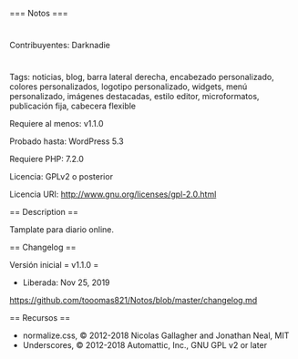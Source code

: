 === Notos ===
#
Contribuyentes: Darknadie
#
Tags: noticias, blog, barra lateral derecha, encabezado personalizado, colores personalizados, logotipo personalizado, widgets, menú personalizado, imágenes destacadas, estilo editor, microformatos, publicación fija, cabecera flexible

Requiere al menos: v1.1.0

Probado hasta: WordPress 5.3

Requiere PHP: 7.2.0

Licencia: GPLv2 o posterior

Licencia URI: http://www.gnu.org/licenses/gpl-2.0.html

== Description ==

Tamplate para diario online.

== Changelog ==



Versión inicial
= v1.1.0 =
* Liberada: Nov 25, 2019

https://github.com/tooomas821/Notos/blob/master/changelog.md

== Recursos ==
* normalize.css, © 2012-2018 Nicolas Gallagher and Jonathan Neal, MIT
* Underscores, © 2012-2018 Automattic, Inc., GNU GPL v2 or later
